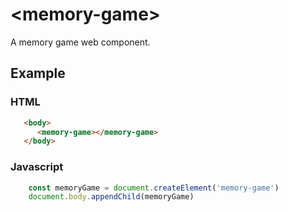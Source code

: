 # &lt;memory-game&gt;
A memory game web component.

## Example
### HTML
```html
   <body>
      <memory-game></memory-game>
   </body>
```
### Javascript
```javascript
    const memoryGame = document.createElement('memory-game')
    document.body.appendChild(memoryGame)
```